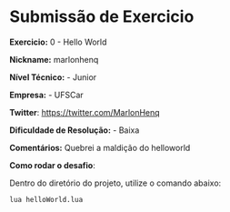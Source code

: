 # Submissão de Exercicio

**Exercicio:** 0 - Hello World

**Nickname:** marlonhenq

**Nível Técnico:** - Junior

**Empresa:** - UFSCar

**Twitter**: https://twitter.com/MarlonHenq

**Dificuldade de Resolução:** - Baixa

**Comentários:** Quebrei a maldição do helloworld

**Como rodar o desafio**:

Dentro do diretório do projeto, utilize o comando abaixo: 
```bash
lua helloWorld.lua
```
